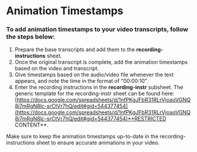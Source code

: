 # Animation Timestamps

### To add animation timestamps to your video transcripts, follow the steps below:

1.  Prepare the base transcripts and add them to the **recording-instructions** sheet.
2.  Once the original transcript is complete, add the animation timestamps based on the video and transcript.
3.  Give timestamps based on the audio/video file whenever the text appears, and note the time in the format of "00:00:10".
4.  Enter the recording instructions in the **recording-instr** subsheet. The generic template for the recording-instr sheet can be found here: [https://docs.google.com/spreadsheets/d/1nfPKgJFbR31RLrVjoaoVGNQ8i7mRgN8lc-srCtVr7hQ/edit#gid=544377454](https://docs.google.com/spreadsheets/d/1nfPKgJFbR31RLrVjoaoVGNQ8i7mRgN8lc-srCtVr7hQ/edit#gid=544377454)**RESTRICTED CONTENT**.

Make sure to keep the animation timestamps up-to-date in the recording-instructions sheet to ensure accurate animations in your video.
